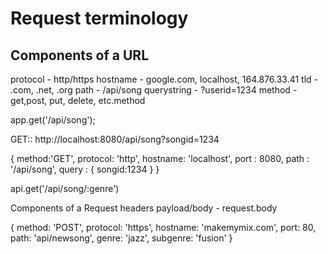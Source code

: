 # Request terminology

## Components of a URL
protocol - http/https
hostname - google.com, localhost, 164.876.33.41
tld      - .com, .net, .org
path     - /api/song
querystring - ?userid=1234
method   - get,post, put, delete, etc.method


app.get('/api/song');

GET:: http://localhost:8080/api/song?songid=1234

{
  method:'GET',
  protocol: 'http',
  hostname: 'localhost',
  port : 8080, 
  path : '/api/song',
  query : {
    songid:1234
  }
}

  api.get('/api/song/:genre')
  
  Components of a Request
  headers
  payload/body  - request.body
  
  
  {
    method: 'POST',
    protocol: 'https',
    hostname: 'makemymix.com',
    port: 80, 
    path: 'api/newsong',
    genre: 'jazz',
    subgenre: 'fusion'
  }
  


